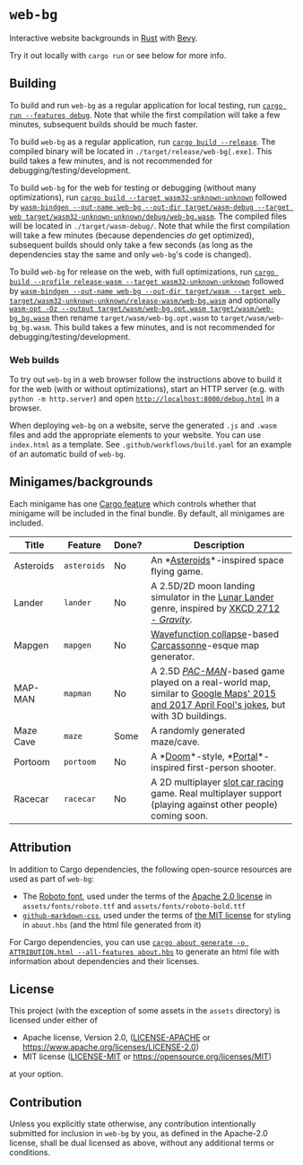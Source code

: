 # `web-bg`

Interactive website backgrounds in [Rust](https://www.rust-lang.org/) with [Bevy](https://bevyengine.org/).

Try it out locally with `cargo run` or see below for more info.

## Building

To build and run `web-bg` as a regular application for local testing, run [`cargo run --features debug`](https://doc.rust-lang.org/cargo/commands/cargo-run.html). Note that while the first compilation will take a few minutes, subsequent builds should be much faster.

To build `web-bg` as a regular application, run [`cargo build --release`](https://doc.rust-lang.org/cargo/commands/cargo-build.html). The compiled binary will be located in `./target/release/web-bg[.exe]`. This build takes a few minutes, and is not recommended for debugging/testing/development.

To build `web-bg` for the web for testing or debugging (without many optimizations), run [`cargo build --target wasm32-unknown-unknown`](https://doc.rust-lang.org/cargo/commands/cargo-build.html) followed by [`wasm-bindgen --out-name web-bg --out-dir target/wasm-debug --target web target/wasm32-unknown-unknown/debug/web-bg.wasm`](https://github.com/rustwasm/wasm-bindgen). The compiled files will be located in `./target/wasm-debug/`. Note that while the first compilation will take a few minutes (because dependencies *do* get optimized), subsequent builds should only take a few seconds (as long as the dependencies stay the same and only `web-bg`'s code is changed).

To build `web-bg` for release on the web, with full optimizations, run [`cargo build --profile release-wasm --target wasm32-unknown-unknown`](https://doc.rust-lang.org/cargo/commands/cargo-build.html) followed by [`wasm-bindgen --out-name web-bg --out-dir target/wasm --target web target/wasm32-unknown-unknown/release-wasm/web-bg.wasm`](https://github.com/rustwasm/wasm-bindgen) and optionally [`wasm-opt -Oz --output target/wasm/web-bg.opt.wasm target/wasm/web-bg_bg.wasm`](https://github.com/WebAssembly/binaryen) then rename `target/wasm/web-bg.opt.wasm` to `target/wasm/web-bg_bg.wasm`. This build takes a few minutes, and is not recommended for debugging/testing/development.

### Web builds

To try out `web-bg` in a web browser follow the instructions above to build it for the web (with or without optimizations), start an HTTP server (e.g. with `python -m http.server`) and open [`http://localhost:8000/debug.html`](http://localhost:8000/debug.html) in a browser.

When deploying `web-bg` on a website, serve the generated `.js` and `.wasm` files and add the appropriate elements to your website. You can use `index.html` as a template. See `.github/workflows/build.yaml` for an example of an automatic build of `web-bg`.

## Minigames/backgrounds

Each minigame has one [Cargo feature](https://doc.rust-lang.org/cargo/reference/features.html) which controls whether that minigame will be included in the final bundle. By default, all minigames are included.

|       Title |       Feature | Done? | Description |
| ----------- | ------------- | ----- | ----------- |
|   Asteroids |   `asteroids` |    No | An *[Asteroids](https://en.wikipedia.org/wiki/Asteroids_(video_game))*-inspired space flying game. |
|      Lander |      `lander` |    No | A 2.5D/2D moon landing simulator in the [Lunar Lander](https://en.wikipedia.org/wiki/Lunar_Lander_(video_game_genre)) genre, inspired by [XKCD 2712 - *Gravity*](https://xkcd.com/2712/). |
|      Mapgen |      `mapgen` |    No | [Wavefunction collapse](https://robertheaton.com/2018/12/17/wavefunction-collapse-algorithm/)-based [Carcassonne](https://en.wikipedia.org/wiki/Carcassonne_(board_game))-esque map generator. |
|     MAP-MAN |      `mapman` |    No | A 2.5D *[PAC-MAN](https://en.wikipedia.org/wiki/Pac-Man)*-based game played on a real-world map, similar to [Google Maps' 2015 and 2017 April Fool's jokes](https://pacman.fandom.com/wiki/Google_Maps_Pac-Man), but with 3D buildings. |
|   Maze Cave |        `maze` |  Some | A randomly generated maze/cave. |
|     Portoom |     `portoom` |    No | A *[Doom](https://en.wikipedia.org/wiki/Doom_(1993_video_game))*-style, *[Portal](https://en.wikipedia.org/wiki/Portal_(video_game))*-inspired first-person shooter. |
|     Racecar |     `racecar` |    No | A 2D multiplayer [slot car racing](https://en.wikipedia.org/wiki/Slot_car_racing) game. Real multiplayer support (playing against other people) coming soon. |

## Attribution

In addition to Cargo dependencies, the following open-source resources are used as part of `web-bg`:

- The [Roboto font](https://fonts.google.com/specimen/Roboto), used under the terms of the [Apache 2.0 license](./licenses/roboto.txt) in `assets/fonts/roboto.ttf` and `assets/fonts/roboto-bold.ttf`
- [`github-markdown-css`](https://github.com/sindresorhus/github-markdown-css), used under the terms of [the MIT license](./about.hbs#this-document) for styling in `about.hbs` (and the html file generated from it)

For Cargo dependencies, you can use [`cargo about generate -o ATTRIBUTION.html --all-features about.hbs`](https://github.com/EmbarkStudios/cargo-about) to generate an html file with information about dependencies and their licenses.

## License

This project (with the exception of some assets in the `assets` directory) is licensed under either of

- Apache license, Version 2.0, ([LICENSE-APACHE](LICENSE-APACHE) or <https://www.apache.org/licenses/LICENSE-2.0>)
- MIT license ([LICENSE-MIT](LICENSE-MIT) or <https://opensource.org/licenses/MIT>)

at your option.

## Contribution

Unless you explicitly state otherwise, any contribution intentionally submitted for inclusion in `web-bg` by you, as defined in the Apache-2.0 license, shall be dual licensed as above, without any additional terms or conditions.
